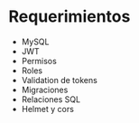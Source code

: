 # Requerimientos

- MySQL
- JWT
- Permisos
- Roles
- Validation de tokens
- Migraciones
- Relaciones SQL
- Helmet y cors